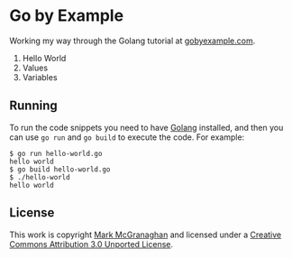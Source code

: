 # Go by Example
Working my way through the Golang tutorial at [gobyexample.com](https://gobyexample.com).

1. Hello World
2. Values
3. Variables

## Running
To run the code snippets you need to have [Golang](https://golang.org) installed, and then you can use `go run` and `go build` to execute the code. For example:

```console
$ go run hello-world.go
hello world
$ go build hello-world.go
$ ./hello-world
hello world
```

## License
This work is copyright [Mark McGranaghan](https://github.com/mmcgrana) and licensed under a [Creative Commons Attribution 3.0 Unported License](https://creativecommons.org/licenses/by/3.0/).
